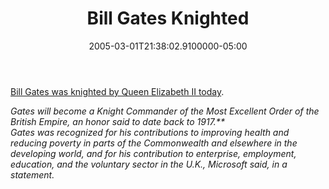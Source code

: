 ﻿---
title: Bill Gates Knighted
date: "2005-03-01T21:38:02.9100000-05:00"
description: Gates will become a Knight Commander of the Most Excellent Order of
featuredImage: img/1840-featured.png
---

[Bill Gates was knighted by Queen Elizabeth II today](http://www.windowsfordevices.com/news/NS4789769610.html).

*Gates will become a Knight Commander of the Most Excellent Order of the British Empire, an honor said to date back to 1917.**\
Gates was recognized for his contributions to improving health and reducing poverty in parts of the Commonwealth and elsewhere in the developing world, and for his contribution to enterprise, employment, education, and the voluntary sector in the U.K., Microsoft said, in a statement.*

